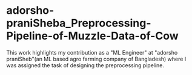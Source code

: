 # adorsho-praniSheba_Preprocessing-Pipeline-of-Muzzle-Data-of-Cow
This work highlights my contribution as a "ML Engineer" at "adorsho praniSheb"(an ML based agro farming company of Bangladesh) where I was assigned the task of designing the preprocessing pipeline.

